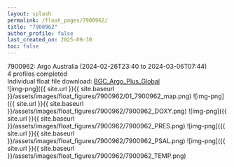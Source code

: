 ```yaml
---
layout: splash
permalink: /float_pages/7900962/
title: "7900962"
author_profile: false
last_created_on: 2025-09-30
toc: false
---
```

 
7900962: Argo Australia (2024-02-26T23:40 to 2024-03-06T07:44)\
4 profiles completed\
Individual float file download: [BGC_Argo_Plus_Global](https://ftp.soest.hawaii.edu/bgc_argo_plus/Individual_Floats/outliers_removed/7900962_Sprof_processed.nc)\
![img-png]({{ site.url }}{{ site.baseurl }}/assets/images/float_figures/7900962/01_7900962_map.png)
![img-png]({{ site.url }}{{ site.baseurl }}/assets/images/float_figures/7900962/7900962_DOXY.png)
![img-png]({{ site.url }}{{ site.baseurl }}/assets/images/float_figures/7900962/7900962_PRES.png)
![img-png]({{ site.url }}{{ site.baseurl }}/assets/images/float_figures/7900962/7900962_PSAL.png)
![img-png]({{ site.url }}{{ site.baseurl }}/assets/images/float_figures/7900962/7900962_TEMP.png)
